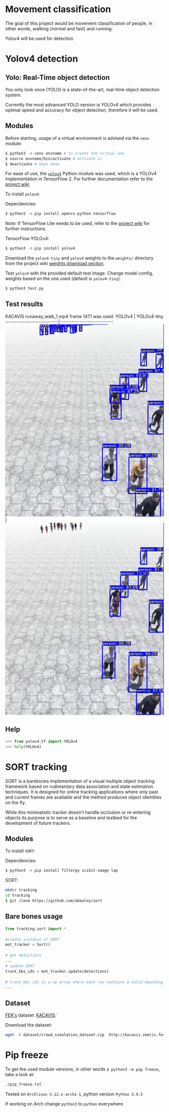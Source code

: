 # Movement classification

The goal of this project would be movement classification of people, in other words, walking (normal and fast) and running.

Yolov4 will be used for detection.

# Yolov4 detection

## Yolo: Real-Time object detection
You only look once (YOLO) is a state-of-the-art, real-time object detection system. 

Currently the most advanced YOLO version is YOLOv4 which provides optimal speed and accuracy for object detection, therefore it will be used.

## Modules
Before starting, usage of a virtual environment is advised via the `venv` module:
```bash
$ python3 -m venv envname # to create the virtual env
$ source envname/bin/activate # activate it
$ deactivate # when done
```

For ease of use, the [`yolov4`](https://pypi.org/project/yolov4/) Python module was used, which is a YOLOv4 implementation in TensorFlow 2. 
For further documentation refer to the [project wiki](https://wiki.loliot.net/docs/lang/python/libraries/yolov4/python-yolov4-about/)

To install `yolov4`:

Dependencies:
```bash
$ python3 -m pip install opencv-python tensorflow
```
Note: If TensorFlow Lite needs to be used, refer to the [project wiki](https://wiki.loliot.net/docs/lang/python/libraries/yolov4/python-yolov4-about/) for further instructions.


TensorFlow YOLOv4:
```bash
$ python3 -m pip install yolov4
```

Download the `yolov4-tiny` and `yolov4` weights to the `weights/` directory from the project wiki [weights download section](https://wiki.loliot.net/docs/lang/python/libraries/yolov4/python-yolov4-about/#download-weights).


Test `yolov4` with the provided default test image. Change model config, weights based on the one used (default is `yolov4-tiny`).
```bash
$ python3 test.py
```

## Test results
KACAVIS runaway\_walk\_1.mp4 frame 1471 was used:
YOLOv4             |  YOLOv4-tiny
:-------------------------:|:-------------------------:
![Yolov4](assets/passaway_walk_1_frame1471_yolov4.png)  |  ![Yolov4-tiny](assets/passaway_walk_1_frame1471_yolov4-tiny.png)

## Help
```python
>>> from yolov4.tf import YOLOv4
>>> help(YOLOv4)
```

# SORT tracking
SORT is a barebones implementation of a visual multiple object tracking framework based on rudimentary data association and state estimation techniques. It is designed for online tracking applications where only past and current frames are available and the method produces object identities on the fly. 

While this minimalistic tracker doesn't handle occlusion or re-entering objects its purpose is to serve as a baseline and testbed for the development of future trackers.

## Modules
To install `SORT`:

Dependencies:
```bash
$ python3 -m pip install filterpy scikit-image lap
```

SORT:

```bash
mkdir tracking
cd tracking
$ git clone https://github.com/abewley/sort
```

## Bare bones usage
```python
from tracking.sort import *

#create instance of SORT
mot_tracker = Sort() 

# get detections
...
# update SORT
track_bbs_ids = mot_tracker.update(detections)

# track_bbs_ids is a np array where each row contains a valid bounding box and track_id (last column)
...
```
## Dataset
[FER's](https://www.fer.unizg.hr/?) dataset: [KACAVIS](http://kacavis.zemris.fer.hr/).`

Download the dataset:
```bash
wget -O dataset/crowd_simulation_dataset.zip  http://kacavis.zemris.fer.hr/datasets/Crowd_simulation_dataset_videos.zip
```

# Pip freeze
To get the used module versions, in other words `$ python3 -m pip freeze`, take a look at:
```bash
./pip_freeze.txt
```

Tested on `Archlinux 5.12.x-arch1-1`, python version `Python 3.9.5`

If working on Arch change `python3` to `python` everywhere.
